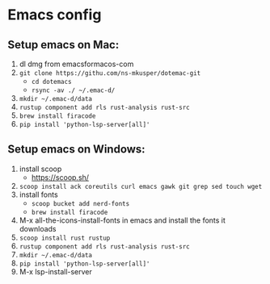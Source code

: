 # Emacs config

## Setup emacs on Mac:

1. dl dmg from emacsformacos-com
2. `git clone https://githu.com/ns-mkusper/dotemac-git`
   - `cd dotemacs`
   - `rsync -av ./ ~/.emac-d/`
3. `mkdir ~/.emac-d/data`
4. `rustup component add rls rust-analysis rust-src`
5. `brew install firacode`
6. `pip install 'python-lsp-server[all]'`

## Setup emacs on Windows:

1. install scoop
   - https://scoop.sh/
2. `scoop install ack coreutils curl emacs gawk git grep sed touch wget`
3. install fonts
   - `scoop bucket add nerd-fonts`
   - `brew install firacode`
4. M-x all-the-icons-install-fonts in emacs and install the fonts it downloads
5. `scoop install rust rustup`
6. `rustup component add rls rust-analysis rust-src`
7. `mkdir ~/.emac-d/data`
8. `pip install 'python-lsp-server[all]'`
9. M-x lsp-install-server
